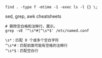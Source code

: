 
```
find . -type f -mtime -1 -exec ls -l {} \;
```


sed, grep, awk cheatsheets

```
# 删除空白格和注释行，展示。
grep -vE '^\s*#|^\s*$' /etc/named.conf

\s*：匹配 0 个或多个空白字符
^\s*#：匹配前面可能有空格的注释行
^\s*$：匹配空白行

```